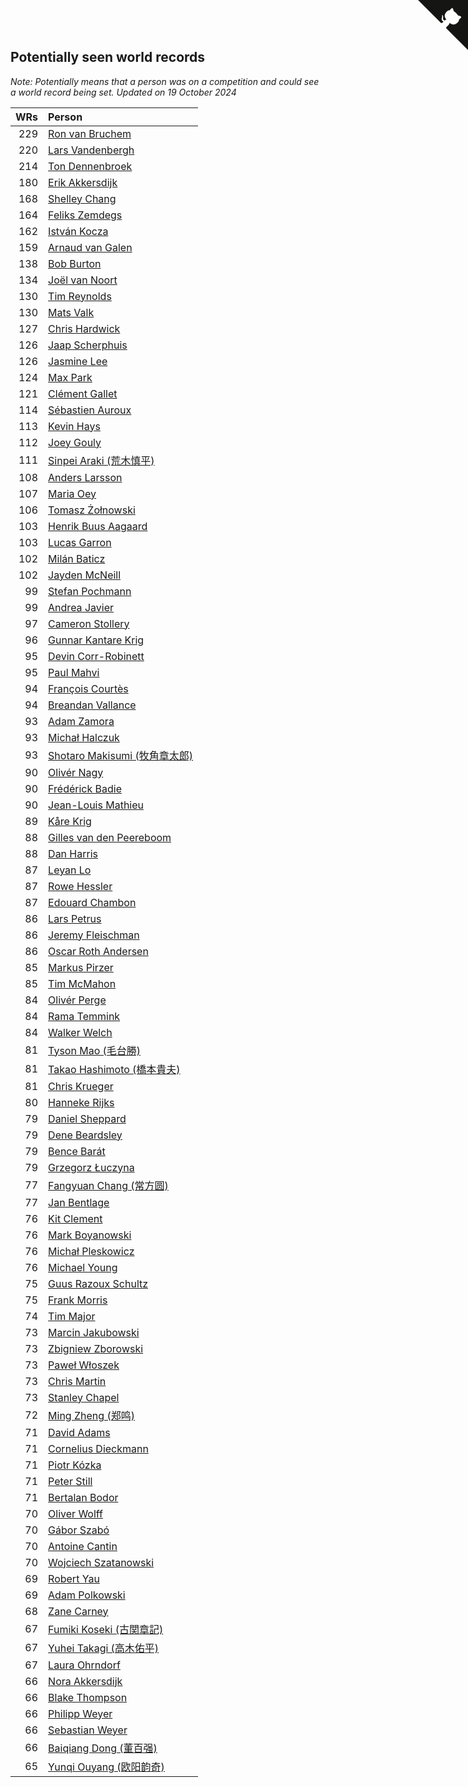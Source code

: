 ## Potentially seen world records

*Note: Potentially means that a person was on a competition and could see a world record being set.*
*Updated on 19 October 2024*

| WRs | Person |
| ---: | :--- |
| 229 | [Ron van Bruchem](https://www.worldcubeassociation.org/persons/2003BRUC01) |
| 220 | [Lars Vandenbergh](https://www.worldcubeassociation.org/persons/2003VAND01) |
| 214 | [Ton Dennenbroek](https://www.worldcubeassociation.org/persons/2003DENN01) |
| 180 | [Erik Akkersdijk](https://www.worldcubeassociation.org/persons/2005AKKE01) |
| 168 | [Shelley Chang](https://www.worldcubeassociation.org/persons/2004CHAN04) |
| 164 | [Feliks Zemdegs](https://www.worldcubeassociation.org/persons/2009ZEMD01) |
| 162 | [István Kocza](https://www.worldcubeassociation.org/persons/2005KOCZ01) |
| 159 | [Arnaud van Galen](https://www.worldcubeassociation.org/persons/2006GALE01) |
| 138 | [Bob Burton](https://www.worldcubeassociation.org/persons/2003BURT01) |
| 134 | [Joël van Noort](https://www.worldcubeassociation.org/persons/2004NOOR01) |
| 130 | [Tim Reynolds](https://www.worldcubeassociation.org/persons/2005REYN01) |
| 130 | [Mats Valk](https://www.worldcubeassociation.org/persons/2007VALK01) |
| 127 | [Chris Hardwick](https://www.worldcubeassociation.org/persons/2003HARD01) |
| 126 | [Jaap Scherphuis](https://www.worldcubeassociation.org/persons/2003SCHE01) |
| 126 | [Jasmine Lee](https://www.worldcubeassociation.org/persons/2003LEEJ01) |
| 124 | [Max Park](https://www.worldcubeassociation.org/persons/2012PARK03) |
| 121 | [Clément Gallet](https://www.worldcubeassociation.org/persons/2004GALL02) |
| 114 | [Sébastien Auroux](https://www.worldcubeassociation.org/persons/2008AURO01) |
| 113 | [Kevin Hays](https://www.worldcubeassociation.org/persons/2009HAYS01) |
| 112 | [Joey Gouly](https://www.worldcubeassociation.org/persons/2007GOUL01) |
| 111 | [Sinpei Araki (荒木慎平)](https://www.worldcubeassociation.org/persons/2006ARAK01) |
| 108 | [Anders Larsson](https://www.worldcubeassociation.org/persons/2003LARS01) |
| 107 | [Maria Oey](https://www.worldcubeassociation.org/persons/2007OEYM01) |
| 106 | [Tomasz Żołnowski](https://www.worldcubeassociation.org/persons/2005ZOLN01) |
| 103 | [Henrik Buus Aagaard](https://www.worldcubeassociation.org/persons/2006BUUS01) |
| 103 | [Lucas Garron](https://www.worldcubeassociation.org/persons/2006GARR01) |
| 102 | [Milán Baticz](https://www.worldcubeassociation.org/persons/2005BATI01) |
| 102 | [Jayden McNeill](https://www.worldcubeassociation.org/persons/2012MCNE01) |
| 99 | [Stefan Pochmann](https://www.worldcubeassociation.org/persons/2003POCH01) |
| 99 | [Andrea Javier](https://www.worldcubeassociation.org/persons/2010JAVI01) |
| 97 | [Cameron Stollery](https://www.worldcubeassociation.org/persons/2010STOL01) |
| 96 | [Gunnar Kantare Krig](https://www.worldcubeassociation.org/persons/2004KRIG01) |
| 95 | [Devin Corr-Robinett](https://www.worldcubeassociation.org/persons/2006CORR01) |
| 95 | [Paul Mahvi](https://www.worldcubeassociation.org/persons/2012MAHV01) |
| 94 | [François Courtès](https://www.worldcubeassociation.org/persons/2008COUR01) |
| 94 | [Breandan Vallance](https://www.worldcubeassociation.org/persons/2007VALL01) |
| 93 | [Adam Zamora](https://www.worldcubeassociation.org/persons/2004ZAMO01) |
| 93 | [Michał Halczuk](https://www.worldcubeassociation.org/persons/2006HALC01) |
| 93 | [Shotaro Makisumi (牧角章太郎)](https://www.worldcubeassociation.org/persons/2003MAKI01) |
| 90 | [Olivér Nagy](https://www.worldcubeassociation.org/persons/2004NAGY01) |
| 90 | [Frédérick Badie](https://www.worldcubeassociation.org/persons/2003BADI01) |
| 90 | [Jean-Louis Mathieu](https://www.worldcubeassociation.org/persons/2006MATH01) |
| 89 | [Kåre Krig](https://www.worldcubeassociation.org/persons/2004KRIG02) |
| 88 | [Gilles van den Peereboom](https://www.worldcubeassociation.org/persons/2005PEER01) |
| 88 | [Dan Harris](https://www.worldcubeassociation.org/persons/2003HARR01) |
| 87 | [Leyan Lo](https://www.worldcubeassociation.org/persons/2004LOLE01) |
| 87 | [Rowe Hessler](https://www.worldcubeassociation.org/persons/2007HESS01) |
| 87 | [Edouard Chambon](https://www.worldcubeassociation.org/persons/2004CHAM01) |
| 86 | [Lars Petrus](https://www.worldcubeassociation.org/persons/1982PETR01) |
| 86 | [Jeremy Fleischman](https://www.worldcubeassociation.org/persons/2005FLEI01) |
| 86 | [Oscar Roth Andersen](https://www.worldcubeassociation.org/persons/2008ANDE02) |
| 85 | [Markus Pirzer](https://www.worldcubeassociation.org/persons/2006PIRZ01) |
| 85 | [Tim McMahon](https://www.worldcubeassociation.org/persons/2009MCMA01) |
| 84 | [Olivér Perge](https://www.worldcubeassociation.org/persons/2007PERG01) |
| 84 | [Rama Temmink](https://www.worldcubeassociation.org/persons/2006TEMM01) |
| 84 | [Walker Welch](https://www.worldcubeassociation.org/persons/2011WELC01) |
| 81 | [Tyson Mao (毛台勝)](https://www.worldcubeassociation.org/persons/2004MAOT02) |
| 81 | [Takao Hashimoto (橋本貴夫)](https://www.worldcubeassociation.org/persons/2007HASH01) |
| 81 | [Chris Krueger](https://www.worldcubeassociation.org/persons/2006KRUE01) |
| 80 | [Hanneke Rijks](https://www.worldcubeassociation.org/persons/2008RIJK01) |
| 79 | [Daniel Sheppard](https://www.worldcubeassociation.org/persons/2009SHEP01) |
| 79 | [Dene Beardsley](https://www.worldcubeassociation.org/persons/2009BEAR01) |
| 79 | [Bence Barát](https://www.worldcubeassociation.org/persons/2008BARA01) |
| 79 | [Grzegorz Łuczyna](https://www.worldcubeassociation.org/persons/2005LUCZ01) |
| 77 | [Fangyuan Chang (常方圆)](https://www.worldcubeassociation.org/persons/2009CHAN04) |
| 77 | [Jan Bentlage](https://www.worldcubeassociation.org/persons/2010BENT01) |
| 76 | [Kit Clement](https://www.worldcubeassociation.org/persons/2008CLEM01) |
| 76 | [Mark Boyanowski](https://www.worldcubeassociation.org/persons/2014BOYA01) |
| 76 | [Michał Pleskowicz](https://www.worldcubeassociation.org/persons/2009PLES01) |
| 76 | [Michael Young](https://www.worldcubeassociation.org/persons/2008YOUN02) |
| 75 | [Guus Razoux Schultz](https://www.worldcubeassociation.org/persons/1982RAZO01) |
| 75 | [Frank Morris](https://www.worldcubeassociation.org/persons/2003MORR01) |
| 74 | [Tim Major](https://www.worldcubeassociation.org/persons/2010MAJO01) |
| 73 | [Marcin Jakubowski](https://www.worldcubeassociation.org/persons/2007JAKU01) |
| 73 | [Zbigniew Zborowski](https://www.worldcubeassociation.org/persons/2003ZBOR02) |
| 73 | [Paweł Włoszek](https://www.worldcubeassociation.org/persons/2006WLOS01) |
| 73 | [Chris Martin](https://www.worldcubeassociation.org/persons/2013MART03) |
| 73 | [Stanley Chapel](https://www.worldcubeassociation.org/persons/2016CHAP04) |
| 72 | [Ming Zheng (郑鸣)](https://www.worldcubeassociation.org/persons/2009ZHEN11) |
| 71 | [David Adams](https://www.worldcubeassociation.org/persons/2009ADAM01) |
| 71 | [Cornelius Dieckmann](https://www.worldcubeassociation.org/persons/2009DIEC01) |
| 71 | [Piotr Kózka](https://www.worldcubeassociation.org/persons/2005KOZK01) |
| 71 | [Peter Still](https://www.worldcubeassociation.org/persons/2005STIL01) |
| 71 | [Bertalan Bodor](https://www.worldcubeassociation.org/persons/2007BODO01) |
| 70 | [Oliver Wolff](https://www.worldcubeassociation.org/persons/2004WOLF01) |
| 70 | [Gábor Szabó](https://www.worldcubeassociation.org/persons/2005SZAB02) |
| 70 | [Antoine Cantin](https://www.worldcubeassociation.org/persons/2010CANT02) |
| 70 | [Wojciech Szatanowski](https://www.worldcubeassociation.org/persons/2011SZAT01) |
| 69 | [Robert Yau](https://www.worldcubeassociation.org/persons/2009YAUR01) |
| 69 | [Adam Polkowski](https://www.worldcubeassociation.org/persons/2007POLK01) |
| 68 | [Zane Carney](https://www.worldcubeassociation.org/persons/2010CARN01) |
| 67 | [Fumiki Koseki (古関章記)](https://www.worldcubeassociation.org/persons/2005KOSE01) |
| 67 | [Yuhei Takagi (高木佑平)](https://www.worldcubeassociation.org/persons/2008TAKA01) |
| 67 | [Laura Ohrndorf](https://www.worldcubeassociation.org/persons/2009OHRN01) |
| 66 | [Nora Akkersdijk](https://www.worldcubeassociation.org/persons/2009CHRI03) |
| 66 | [Blake Thompson](https://www.worldcubeassociation.org/persons/2010THOM03) |
| 66 | [Philipp Weyer](https://www.worldcubeassociation.org/persons/2010WEYE01) |
| 66 | [Sebastian Weyer](https://www.worldcubeassociation.org/persons/2010WEYE02) |
| 66 | [Baiqiang Dong (董百强)](https://www.worldcubeassociation.org/persons/2008DONG06) |
| 65 | [Yunqi Ouyang (欧阳韵奇)](https://www.worldcubeassociation.org/persons/2007YUNQ01) |


<a href="https://github.com/jonatanklosko/wca_statistics" class="github-corner" aria-label="View source on Github"><svg width="80" height="80" viewBox="0 0 250 250" style="fill:#151513; color:#fff; position: absolute; top: 0; border: 0; right: 0;" aria-hidden="true"><path d="M0,0 L115,115 L130,115 L142,142 L250,250 L250,0 Z"></path><path d="M128.3,109.0 C113.8,99.7 119.0,89.6 119.0,89.6 C122.0,82.7 120.5,78.6 120.5,78.6 C119.2,72.0 123.4,76.3 123.4,76.3 C127.3,80.9 125.5,87.3 125.5,87.3 C122.9,97.6 130.6,101.9 134.4,103.2" fill="currentColor" style="transform-origin: 130px 106px;" class="octo-arm"></path><path d="M115.0,115.0 C114.9,115.1 118.7,116.5 119.8,115.4 L133.7,101.6 C136.9,99.2 139.9,98.4 142.2,98.6 C133.8,88.0 127.5,74.4 143.8,58.0 C148.5,53.4 154.0,51.2 159.7,51.0 C160.3,49.4 163.2,43.6 171.4,40.1 C171.4,40.1 176.1,42.5 178.8,56.2 C183.1,58.6 187.2,61.8 190.9,65.4 C194.5,69.0 197.7,73.2 200.1,77.6 C213.8,80.2 216.3,84.9 216.3,84.9 C212.7,93.1 206.9,96.0 205.4,96.6 C205.1,102.4 203.0,107.8 198.3,112.5 C181.9,128.9 168.3,122.5 157.7,114.1 C157.9,116.9 156.7,120.9 152.7,124.9 L141.0,136.5 C139.8,137.7 141.6,141.9 141.8,141.8 Z" fill="currentColor" class="octo-body"></path></svg></a><style>.github-corner:hover .octo-arm{animation:octocat-wave 560ms ease-in-out}@keyframes octocat-wave{0%,100%{transform:rotate(0)}20%,60%{transform:rotate(-25deg)}40%,80%{transform:rotate(10deg)}}@media (max-width:500px){.github-corner:hover .octo-arm{animation:none}.github-corner .octo-arm{animation:octocat-wave 560ms ease-in-out}}</style>
